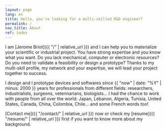 ```yaml
---
layout: page
lang: en
title: Hello, you're looking for a multi-skilled R&D engineer?
permalink: /
nav_title: About
ref: index
---
```


I am [Jerome Briot]({{ "/" | relative_url }}) and I can help you to materialize your scientific or industrial project. You have strong expertise and you know what you want. Do you lack mechanical, computer or electronic resources? Do you need to validate a feasibility or design a prototype? Thanks to my multi-skill profile, my network and your expertise, we will lead your project together to success.

I design and I prototype devices and softwares since {{ "now" | date: "%Y" | minus: 2000 }} years for professionals from different fields: researchers, industrialists, surgeons, veterinarians, biologists… I had the chance to work with people from all over the world: Japan, Lebanon, Algeria, Tunisia, United States, Canada, China, Colombia, Chile… and some French words too!

[Contact me]({{ "/contact/" | relative_url }}) now or check my [resume]({{ "/resume/" | relative_url }}) first if you want to know more about my background.

